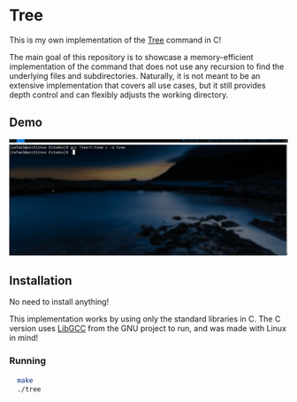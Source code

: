 
# Tree

This is my own implementation of the [Tree](https://en.wikipedia.org/wiki/Tree_(command)) command in C!


The main goal of this repository is to showcase a memory-efficient implementation of the command that does
not use any recursion to find the underlying files and subdirectories. Naturally, it is not meant to be an extensive implementation that covers all use cases, but it still provides depth control and can flexibly adjusts the working directory.


## Demo

![Demo](https://raw.githubusercontent.com/RafaelAmauri/Projects/master/demos/tree.gif)


## Installation

No need to install anything!

This implementation works by using only the standard libraries in C. The C version uses [LibGCC](https://gcc.gnu.org/onlinedocs/gccint/Libgcc.html) from the GNU project to run, and was made with Linux in mind!

### Running

```bash
  make
  ./tree
```